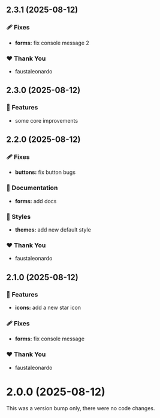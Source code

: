 ## 2.3.1 (2025-08-12)

### 🩹 Fixes

- **forms:** fix console message 2

### ❤️ Thank You

- faustaleonardo

## 2.3.0 (2025-08-12)

### 🚀 Features

- some core improvements

## 2.2.0 (2025-08-12)

### 🩹 Fixes

- **buttons:** fix button bugs

### 📖 Documentation

- **forms:** add docs

### 🎨 Styles

- **themes:** add new default style

### ❤️ Thank You

- faustaleonardo

## 2.1.0 (2025-08-12)

### 🚀 Features

- **icons:** add a new star icon

### 🩹 Fixes

- **forms:** fix console message

### ❤️ Thank You

- faustaleonardo

# 2.0.0 (2025-08-12)

This was a version bump only, there were no code changes.